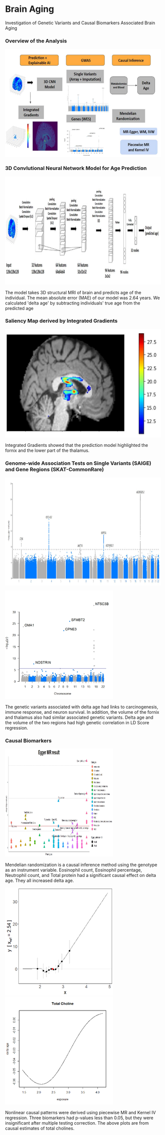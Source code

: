 # Brain Aging
Investigation of Genetic Variants and Causal Biomarkers Associated Brain Aging


### Overview of the Analysis
<div>
          <p align="left">
          <img width = "600" height = "350" src = "https://github.com/Flumenlucidum/Brain-Aging/blob/main/images/method.jpg">
</div>

### 3D Convlutional Neural Network Model for Age Prediction 
<div>
          <p align="left">
          <img width = "600" height = "350" src = "https://github.com/Flumenlucidum/Brain-Aging/blob/main/images/3dcnn.jpg">
</div>

The model takes 3D structural MRI of brain and predicts age of the individual. The mean absolute error (MAE) of our model was
2.64 years. We calculated 'delta age' by subtracting individuals' true age from the predicted age

### Saliency Map derived by Integrated Gradients
<div>
          <p align="center">
          <img width = "600" height = "350" src = "https://github.com/Flumenlucidum/Brain-Aging/blob/main/images/final_plot.jpg">
</div>

Integrated Gradients showed that the prediction model highlighted the fornix and the lower part of the thalamus.

### Genome-wide Association Tests on Single Variants (SAIGE) and Gene Regions (SKAT-CommonRare)

<div>
          <p align="left">
          <img width = "600" height = "350" src = "https://github.com/Flumenlucidum/Brain-Aging/blob/main/images/final.jpg">
</div>
<div>
          <p align="left">
          <img width = "350" height = "350" src = "https://github.com/Flumenlucidum/Brain-Aging/blob/main/images/delta_0227.jpeg">
</div>

The genetic variants associated with delta age had links to carcinogenesis, immune response, and neuron survival.
In addition, the volume of the fornix and thalamus also had similar associated genetic variants. Delta age and the volume of the two regions had high genetic correlation in LD Score regression.

### Causal Biomarkers 
<div>
          <p align="left">
          <img width = "350" height = "350" src = "https://github.com/Flumenlucidum/Brain-Aging/blob/main/images/plot_Egger.jpeg">
</div>

Mendelian randomization is a causal inference method using the genotype as an instrument variable.
Eosinophil count, Eosinophil percentage, Neutrophil count, and Total protein had a significant causal effect on delta age.
They all increased delta age. 

<div>
          <p align="left">
          <img width = "350" height = "350" src = "https://github.com/Flumenlucidum/Brain-Aging/blob/main/images/23436_pl.png">
          <img width = "350" height = "350" src = "https://github.com/Flumenlucidum/Brain-Aging/blob/main/images/23436_kiv.png">
</div>

Nonlinear causal patterns were derived using piecewise MR and Kernel IV regression.
Three biomarkers had p-values less than 0.05, but they were insignificant after multiple testing correction.
The above plots are from causal estimates of total cholines.
